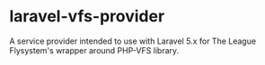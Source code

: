 # laravel-vfs-provider
A service provider intended to use with Laravel 5.x for The League Flysystem's wrapper around PHP-VFS library.
